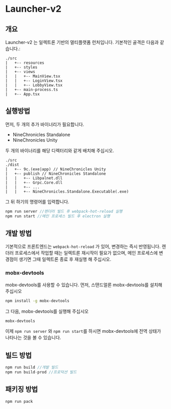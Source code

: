 # Launcher-v2
## 개요
Launcher-v2 는 일렉트론 기반의 멀티플랫폼 런처입니다. 기본적인 골격은 다음과 같습니다.:

```
./src
|   +-- resources
|   +-- styles
|   +-- views
|   |   +-- MainView.tsx
|   |   +-- LoginView.tsx
|   |   +-- LobbyView.tsx
|   +-- main-process.ts
|   +-- App.tsx
```

## 실행방법
먼저, 두 개의 추가 바이너리가 필요합니다.
- NineChronicles Standalone
- NineChronicles Unity

두 개의 바이너리를 해당 디렉터리와 같게 배치해 주십시오.
```
./src
./dist
|   +-- 9c.(exe|app) // NineChronicles Unity
|   +-- publish // NineChronicles Standalone
|   |   +-- Libpalnet.dll
|   |   +-- Grpc.Core.dll
|   |   +-- ...
|   |   +-- NineChronicles.Standalone.Executable(.exe)
```

그 뒤 하기의 명령어를 입력합니다.

```js
npm run server //렌더러 빌드 후 webpack-hot-reload 실행
npm run start //메인 프로세스 빌드 후 electron 실행
```

## 개발 방법
기본적으로 프론트엔드는 `webpack-hot-reload` 가 있어, 변경하는 즉시 반영됩니다.
렌더러 프로세스에서 작업할 때는 일렉트론 재시작이 필요가 없으며, 메인 프로세스에 변경점이 생기면 그때 일렉트론 종료 후 재실행 해 주십시오.

### mobx-devtools
mobx-devtools를 사용할 수 있습니다. 먼저, 스탠드얼론 mobx-devtools를 설치해 주십시오
```sh
npm install -g mobx-devtools
```

그 다음, mobx-devtools를 실행해 주십시오
```sh
mobx-devtools
```

이제 `npm run server` 와 `npm run start`를 하시면 mobx-devtools에 전역 상태가 나타나는 것을 볼 수 있습니다.


## 빌드 방법
```js
npm run build //개발 빌드
npm run build-prod //프로덕션 빌드
```

## 패키징 방법
```js
npm run pack
```